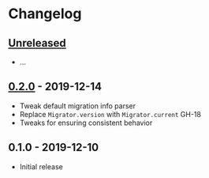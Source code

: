 # Changelog

## [Unreleased]

- ...

## [0.2.0] - 2019-12-14

- Tweak default migration info parser
- Replace `Migrator.version` with `Migrator.current` GH-18
- Tweaks for ensuring consistent behavior

## 0.1.0 - 2019-12-10

- Initial release

[unreleased]: https://github.com/Synor/core/compare/0.2.0...HEAD
[0.2.0]: https://github.com/Synor/core/compare/0.1.0...0.2.0

